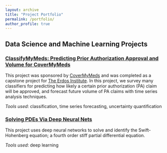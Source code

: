 ```yaml
---
layout: archive
title: "Project Portfolio"
permalink: /portfolio/
author_profile: true
---
```



## Data Science and Machine Learning Projects 
### [ClassifyMyMeds: Predicting Prior Authorization Approval and Volume for CoverMyMeds](https://github.com/hpieper14/classifymymeds) 

This project was sponsored by [CoverMyMeds](https://www.covermymeds.com) and was completed as a capstone project for [The Erdos Institute](https://www.erdosinstitute.org).  In this project, we survey many classifiers for predicting how likely a certain prior authorization (PA) claim will be approved, and forecast future volume of PA claims with time series analysis techniques. 

*Tools used*: classification, time series forecasting, uncertainty quantification

### [Solving PDEs Via Deep Neural Nets](https://github.com/hpieper14/PDEandNN)

This project uses deep neural networks to solve and identify the Swift-Hohenberg equation; a fourth order stiff partial differential equation.

*Tools used*: deep learning


